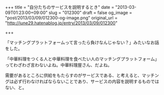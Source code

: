 +++
title = "自分たちのサービスを説明するとき"
date = "2013-03-09T01:23:00+09:00"
slug = "012300"
draft = false
og_image = "post/2013/03/09/012300-og-image.png"
original_url = "http://june29.hatenablog.jp/entry/2013/03/09/012300"

+++

<p>「マッチングプラットフォームって言ったら負けなんじゃない？」みたいなお話をした。</p>
<p>「中華料理をつくる人と中華料理を食べたい人のマッチングプラットフォーム」ってわざわざ言わないよね。中華料理屋さん、だよね。</p>
<p>需要があるところに供給をもたらすのがサービスである、と考えると、マッチングは必ず行わなければならないことであり、サービスの内容を説明するものではない、と。</p>